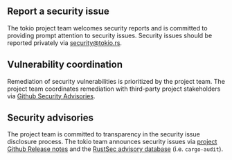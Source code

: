 ## Report a security issue

The tokio project team welcomes security reports and is committed to providing prompt attention to security issues. Security issues should be reported privately via [security@tokio.rs](mailto:security@tokio.rs).

## Vulnerability coordination

Remediation of security vulnerabilities is prioritized by the project team. The project team coordinates remediation with third-party project stakeholders via [Github Security Advisories](https://help.github.com/en/github/managing-security-vulnerabilities/about-github-security-advisories).

## Security advisories

The project team is committed to transparency in the security issue disclosure process. The tokio team announces security issues via [project Github Release notes](https://github.com/tokio-rs/tokio/releases) and the [RustSec advisory database](https://github.com/RustSec/advisory-db) (i.e. `cargo-audit`).
